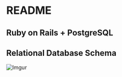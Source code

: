 # README

## Ruby on Rails + PostgreSQL

## Relational Database Schema

![Imgur](https://i.imgur.com/5sVoSbK.png)
